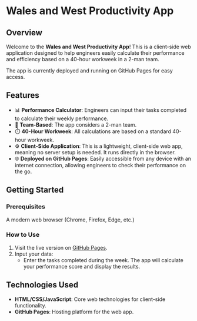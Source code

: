 # Wales and West Productivity App

## Overview

Welcome to the **Wales and West Productivity App**! This is a client-side web application designed to help engineers easily calculate their performance and efficiency based on a 40-hour workweek in a 2-man team.

The app is currently deployed and running on GitHub Pages for easy access.

## Features

- 📊 **Performance Calculator**: Engineers can input their tasks completed to calculate their weekly performance.
- 👥 **Team-Based**: The app considers a 2-man team.
- ⏱️ **40-Hour Workweek**: All calculations are based on a standard 40-hour workweek.
- ⚙️ **Client-Side Application**: This is a lightweight, client-side web app, meaning no server setup is needed. It runs directly in the browser.
- 🌐 **Deployed on GitHub Pages**: Easily accessible from any device with an internet connection, allowing engineers to check their performance on the go.

## Getting Started

### Prerequisites
A modern web browser (Chrome, Firefox, Edge, etc.)

### How to Use

1. Visit the live version on [GitHub Pages]([https://christopherpeacock.github.io/Virtualis9.github.io-PMF/]).
2. Input your data:
   - Enter the tasks completed during the week. The app will calculate your performance score and display the results.

## Technologies Used

- **HTML/CSS/JavaScript**: Core web technologies for client-side functionality.
- **GitHub Pages**: Hosting platform for the web app.


